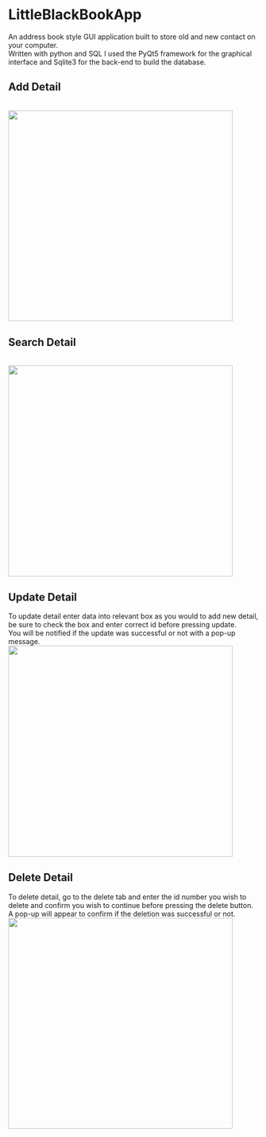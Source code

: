 # LittleBlackBookApp
An address book style GUI application built to store old and new contact on your computer.
<br/>
Written with python and SQL I used the PyQt5 framework for the graphical interface and Sqlite3 for the back-end to build the database.
<br/>
## Add Detail
<br/>
<img src="https://github.com/karlduggan/LittleBlackBookApp/blob/master/gif_sample/show_add.gif" width="452.25" height="424.5">


## Search Detail
<br/>
<img src="https://github.com/karlduggan/LittleBlackBookApp/blob/master/gif_sample/show_search.gif" width="452.25" height="424.5">


## Update Detail
To update detail enter data into relevant box as you would to add new detail, be sure to check the box and enter correct id before pressing update.<br/>
You will be notified if the update was successful or not with a pop-up message.
<br/>
<img src="https://github.com/karlduggan/LittleBlackBookApp/blob/master/gif_sample/show_update.gif" width="452.25" height="424.5">


## Delete Detail
To delete detail, go to the delete tab and enter the id number you wish to delete and confirm you wish to continue before pressing the delete button.<br/>
A pop-up will appear to confirm if the deletion was successful or not.
<br/>
<img src="https://github.com/karlduggan/LittleBlackBookApp/blob/master/gif_sample/show_delete.gif" width="452.25" height="424.5">
<br/>

